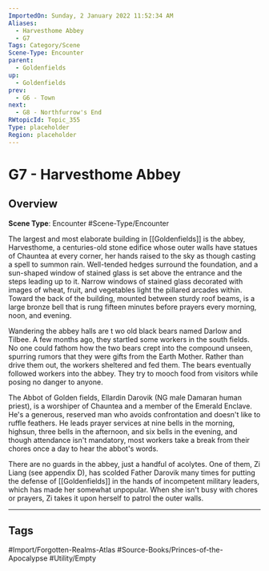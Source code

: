 ```yaml
---
ImportedOn: Sunday, 2 January 2022 11:52:34 AM
Aliases:
  - Harvesthome Abbey
  - G7
Tags: Category/Scene
Scene-Type: Encounter
parent:
  - Goldenfields
up:
  - Goldenfields
prev:
  - G6 - Town
next:
  - G8 - Northfurrow's End
RWtopicId: Topic_355
Type: placeholder
Region: placeholder
---
```

# G7 - Harvesthome Abbey
## Overview
**Scene Type**: Encounter
#Scene-Type/Encounter

The largest and most elaborate building in [[Goldenfields]] is the abbey, Harvesthome, a centuries-old stone edifice whose outer walls have statues of Chauntea at every corner, her hands raised to the sky as though casting a spell to summon rain. Well-tended hedges surround the foundation, and a sun-shaped window of stained glass is set above the entrance and the steps leading up to it. Narrow windows of stained glass decorated with images of wheat, fruit, and vegetables light the pillared arcades within. Toward the back of the building, mounted between sturdy roof beams, is a large bronze bell that is rung fifteen minutes before prayers every morning, noon, and evening.

Wandering the abbey halls are t wo old black bears named Darlow and Tilbee. A few months ago, they startled some workers in the south fields. No one could fathom how the two bears crept into the compound unseen, spurring rumors that they were gifts from the Earth Mother. Rather than drive them out, the workers sheltered and fed them. The bears eventually followed workers into the abbey. They try to mooch food from visitors while posing no danger to anyone.

The Abbot of Golden fields, Ellardin Darovik (NG male Damaran human priest), is a worshiper of Chauntea and a member of the Emerald Enclave. He's a generous, reserved man who avoids confrontation and doesn't like to ruffle feathers. He leads prayer services at nine bells in the morning, highsun, three bells in the afternoon, and six bells in the evening, and though attendance isn't mandatory, most workers take a break from their chores once a day to hear the abbot's words.

There are no guards in the abbey, just a handful of acolytes. One of them, Zi Liang (see appendix D), has scolded Father Darovik many times for putting the defense of [[Goldenfields]] in the hands of incompetent military leaders, which has made her somewhat unpopular. When she isn't busy with chores or prayers, Zi takes it upon herself to patrol the outer walls.


---
## Tags
#Import/Forgotten-Realms-Atlas #Source-Books/Princes-of-the-Apocalypse #Utility/Empty

